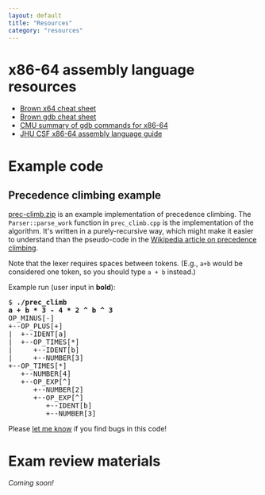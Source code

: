 ```yaml
---
layout: default
title: "Resources"
category: "resources"
---
```


# x86-64 assembly language resources

* [Brown x64 cheat sheet](https://cs.brown.edu/courses/cs033/docs/guides/x64_cheatsheet.pdf)
* [Brown gdb cheat sheet](https://cs.brown.edu/courses/cs033/docs/guides/gdb.pdf)
* [CMU summary of gdb commands for x86-64](http://csapp.cs.cmu.edu/3e/docs/gdbnotes-x86-64.pdf)
* [JHU CSF x86-64 assembly language guide](https://jhucsf.github.io/csfdocs/assembly-tips-v0.1.1.pdf)

# Example code

## Precedence climbing example

[prec-climb.zip](resources/prec-climb.zip) is an example implementation of precedence
climbing. The `Parser::parse_work` function in `prec_climb.cpp` is the implementation
of the algorithm. It's written in a purely-recursive way, which might make it easier
to understand than the pseudo-code in the
[Wikipedia article on precedence climbing](https://en.wikipedia.org/wiki/Operator-precedence_parser).

Note that the lexer requires spaces between tokens. (E.g., `a+b` would be considered one
token, so you should type `a + b` instead.)

Example run (user input in **bold**):

<div class='highlighter-rouge'><pre>
$ <b>./prec_climb</b>
<b>a + b * 3 - 4 * 2 ^ b ^ 3</b>
OP_MINUS[-]
+--OP_PLUS[+]
|  +--IDENT[a]
|  +--OP_TIMES[*]
|     +--IDENT[b]
|     +--NUMBER[3]
+--OP_TIMES[*]
   +--NUMBER[4]
   +--OP_EXP[^]
      +--NUMBER[2]
      +--OP_EXP[^]
         +--IDENT[b]
         +--NUMBER[3]
</pre></div>

Please [let me know](mailto:daveho@cs.jhu.edu) if you find bugs in this code!

# Exam review materials

*Coming soon!*

<!--
Note that in Fall 2020 the exams were take-home exams, so the format is
different than what you will see when you take Exam 1 in class.
However, the questions should still be useful for review purposes.
The Fall 2021 exams were in-person, and the questions are more representative
of the kinds of questions you will see in this course's exams.

For Exam 1:

* [Fall 2020 Exam 1](resources/exam01-628.pdf), [Solution](resources/exam01_soln.pdf) (All questions are relevant)
* [Fall 2020 Exam 2](resources/exam02-628.pdf), [Solution](resources/exam02_soln.pdf) (Questions 1–5 are relevant)
* [Fall 2021 Exam 1](resources/exam01-fall2021.pdf), [Solution](resources/exam01-fall2021-solution.pdf) (All questions are relevant)

For Exam 2:

* [Fall 2020 Exam 2](resources/exam02-628.pdf), [Solution](resources/exam02_soln.pdf) (Question 6 is relevant)
* [Fall 2020 Exam 3](resources/exam03-628.pdf), [Solution](resources/exam03_soln.pdf) (Question 1 is relevant)
* [Fall 2021 Exam 2](resources/exam02-fall2021.pdf), [Solution](resources/exam02-fall2021-solution.pdf) (All questions are relevant)

For Exam 3:

* [Fall 2020 Exam 3](resources/exam03-628.pdf), [Solution](resources/exam03_soln.pdf) (Question 2–3 are relevant)
* [Fall 2020 Exam 4](resources/exam04-628.pdf), [Solution](resources/exam04_soln.pdf) (Questions 1–4 are relevant)
* [Fall 2021 Exam 3](resources/exam03-fall2021.pdf), [Solution](resources/exam03-fall2021-solution.pdf) (All questions are relevant)
-->
